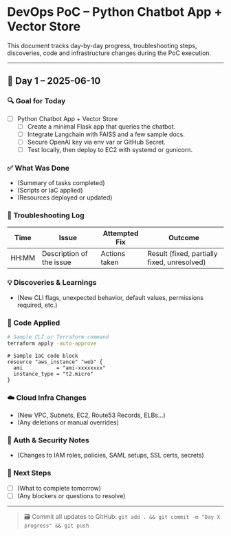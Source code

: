 # DevOps PoC – Python Chatbot App + Vector Store

This document tracks day-by-day progress, troubleshooting steps, discoveries, code and infrastructure changes during the PoC execution.

---

## 📅 Day 1 – 2025-06-10

### 🔍 Goal for Today
- [ ] Python Chatbot App + Vector Store
  - [ ] Create a minimal Flask app that queries the chatbot.
  - [ ] Integrate Langchain with FAISS and a few sample docs.
  - [ ] Secure OpenAI key via env var or GitHub Secret.
  - [ ] Test locally, then deploy to EC2 with systemd or gunicorn.

### ✅ What Was Done
- (Summary of tasks completed)
- (Scripts or IaC applied)
- (Resources deployed or updated)

### 🐞 Troubleshooting Log
| Time | Issue | Attempted Fix | Outcome |
|------|-------|----------------|---------|
| HH:MM | Description of the issue | Actions taken | Result (fixed, partially fixed, unresolved) |

### 💡 Discoveries & Learnings
- (New CLI flags, unexpected behavior, default values, permissions required, etc.)

### 💾 Code Applied
```bash
# Sample CLI or Terraform command
terraform apply -auto-approve
```
```hcl
# Sample IaC code block
resource "aws_instance" "web" {
  ami           = "ami-xxxxxxxx"
  instance_type = "t2.micro"
}
```

### ☁️ Cloud Infra Changes
- (New VPC, Subnets, EC2, Route53 Records, ELBs...)
- (Any deletions or manual overrides)

### 🔐 Auth & Security Notes
- (Changes to IAM roles, policies, SAML setups, SSL certs, secrets)

### 📌 Next Steps
- [ ] (What to complete tomorrow)
- [ ] (Any blockers or questions to resolve)

---

> 🗃️ Commit all updates to GitHub: `git add . && git commit -m "Day X progress" && git push`
